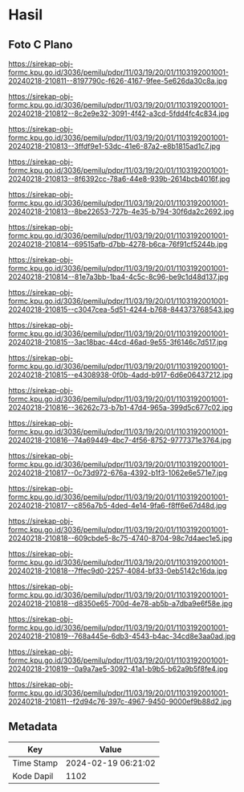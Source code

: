 # Hasil

## Foto C Plano

https://sirekap-obj-formc.kpu.go.id/3036/pemilu/pdpr/11/03/19/20/01/1103192001001-20240218-210811--8197790c-f626-4167-9fee-5e626da30c8a.jpg

https://sirekap-obj-formc.kpu.go.id/3036/pemilu/pdpr/11/03/19/20/01/1103192001001-20240218-210812--8c2e9e32-3091-4f42-a3cd-5fdd4fc4c834.jpg

https://sirekap-obj-formc.kpu.go.id/3036/pemilu/pdpr/11/03/19/20/01/1103192001001-20240218-210813--3ffdf9e1-53dc-41e6-87a2-e8b1815ad1c7.jpg

https://sirekap-obj-formc.kpu.go.id/3036/pemilu/pdpr/11/03/19/20/01/1103192001001-20240218-210813--8f6392cc-78a6-44e8-939b-2614bcb4016f.jpg

https://sirekap-obj-formc.kpu.go.id/3036/pemilu/pdpr/11/03/19/20/01/1103192001001-20240218-210813--8be22653-727b-4e35-b794-30f6da2c2692.jpg

https://sirekap-obj-formc.kpu.go.id/3036/pemilu/pdpr/11/03/19/20/01/1103192001001-20240218-210814--69515afb-d7bb-4278-b6ca-76f91cf5244b.jpg

https://sirekap-obj-formc.kpu.go.id/3036/pemilu/pdpr/11/03/19/20/01/1103192001001-20240218-210814--81e7a3bb-1ba4-4c5c-8c96-be9c1d48d137.jpg

https://sirekap-obj-formc.kpu.go.id/3036/pemilu/pdpr/11/03/19/20/01/1103192001001-20240218-210815--c3047cea-5d51-4244-b768-844373768543.jpg

https://sirekap-obj-formc.kpu.go.id/3036/pemilu/pdpr/11/03/19/20/01/1103192001001-20240218-210815--3ac18bac-44cd-46ad-9e55-3f6146c7d517.jpg

https://sirekap-obj-formc.kpu.go.id/3036/pemilu/pdpr/11/03/19/20/01/1103192001001-20240218-210815--e4308938-0f0b-4add-b917-6d6e06437212.jpg

https://sirekap-obj-formc.kpu.go.id/3036/pemilu/pdpr/11/03/19/20/01/1103192001001-20240218-210816--36262c73-b7b1-47d4-965a-399d5c677c02.jpg

https://sirekap-obj-formc.kpu.go.id/3036/pemilu/pdpr/11/03/19/20/01/1103192001001-20240218-210816--74a69449-4bc7-4f56-8752-9777371e3764.jpg

https://sirekap-obj-formc.kpu.go.id/3036/pemilu/pdpr/11/03/19/20/01/1103192001001-20240218-210817--0c73d972-676a-4392-b1f3-1062e6e571e7.jpg

https://sirekap-obj-formc.kpu.go.id/3036/pemilu/pdpr/11/03/19/20/01/1103192001001-20240218-210817--c856a7b5-4ded-4e14-9fa6-f8ff6e67d48d.jpg

https://sirekap-obj-formc.kpu.go.id/3036/pemilu/pdpr/11/03/19/20/01/1103192001001-20240218-210818--609cbde5-8c75-4740-8704-98c7d4aec1e5.jpg

https://sirekap-obj-formc.kpu.go.id/3036/pemilu/pdpr/11/03/19/20/01/1103192001001-20240218-210818--7ffec9d0-2257-4084-bf33-0eb5142c16da.jpg

https://sirekap-obj-formc.kpu.go.id/3036/pemilu/pdpr/11/03/19/20/01/1103192001001-20240218-210818--d8350e65-700d-4e78-ab5b-a7dba9e6f58e.jpg

https://sirekap-obj-formc.kpu.go.id/3036/pemilu/pdpr/11/03/19/20/01/1103192001001-20240218-210819--768a445e-6db3-4543-b4ac-34cd8e3aa0ad.jpg

https://sirekap-obj-formc.kpu.go.id/3036/pemilu/pdpr/11/03/19/20/01/1103192001001-20240218-210819--0a9a7ae5-3092-41a1-b9b5-b62a9b5f8fe4.jpg

https://sirekap-obj-formc.kpu.go.id/3036/pemilu/pdpr/11/03/19/20/01/1103192001001-20240218-210811--f2d94c76-397c-4967-9450-9000ef9b88d2.jpg


## Metadata

| Key        | Value               |
| ---------- | ------------------- |
| Time Stamp | 2024-02-19 06:21:02 |
| Kode Dapil | 1102                |




